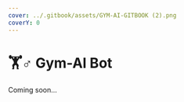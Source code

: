 ```yaml
---
cover: ../.gitbook/assets/GYM-AI-GITBOOK (2).png
coverY: 0
---
```


# 🏋♂ Gym-AI Bot

Coming soon...

